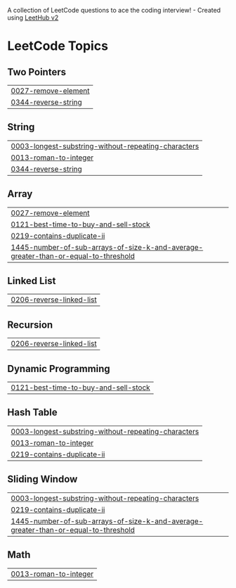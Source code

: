 A collection of LeetCode questions to ace the coding interview! - Created using [LeetHub v2](https://github.com/arunbhardwaj/LeetHub-2.0)
<!---LeetCode Topics Start-->
# LeetCode Topics
## Two Pointers
|  |
| ------- |
| [0027-remove-element](https://github.com/mseeam99/LeetCode-Problem-Solving/tree/master/0027-remove-element) |
| [0344-reverse-string](https://github.com/mseeam99/LeetCode-Problem-Solving/tree/master/0344-reverse-string) |
## String
|  |
| ------- |
| [0003-longest-substring-without-repeating-characters](https://github.com/mseeam99/LeetCode-Problem-Solving/tree/master/0003-longest-substring-without-repeating-characters) |
| [0013-roman-to-integer](https://github.com/mseeam99/LeetCode-Problem-Solving/tree/master/0013-roman-to-integer) |
| [0344-reverse-string](https://github.com/mseeam99/LeetCode-Problem-Solving/tree/master/0344-reverse-string) |
## Array
|  |
| ------- |
| [0027-remove-element](https://github.com/mseeam99/LeetCode-Problem-Solving/tree/master/0027-remove-element) |
| [0121-best-time-to-buy-and-sell-stock](https://github.com/mseeam99/LeetCode-Problem-Solving/tree/master/0121-best-time-to-buy-and-sell-stock) |
| [0219-contains-duplicate-ii](https://github.com/mseeam99/LeetCode-Problem-Solving/tree/master/0219-contains-duplicate-ii) |
| [1445-number-of-sub-arrays-of-size-k-and-average-greater-than-or-equal-to-threshold](https://github.com/mseeam99/LeetCode-Problem-Solving/tree/master/1445-number-of-sub-arrays-of-size-k-and-average-greater-than-or-equal-to-threshold) |
## Linked List
|  |
| ------- |
| [0206-reverse-linked-list](https://github.com/mseeam99/LeetCode-Problem-Solving/tree/master/0206-reverse-linked-list) |
## Recursion
|  |
| ------- |
| [0206-reverse-linked-list](https://github.com/mseeam99/LeetCode-Problem-Solving/tree/master/0206-reverse-linked-list) |
## Dynamic Programming
|  |
| ------- |
| [0121-best-time-to-buy-and-sell-stock](https://github.com/mseeam99/LeetCode-Problem-Solving/tree/master/0121-best-time-to-buy-and-sell-stock) |
## Hash Table
|  |
| ------- |
| [0003-longest-substring-without-repeating-characters](https://github.com/mseeam99/LeetCode-Problem-Solving/tree/master/0003-longest-substring-without-repeating-characters) |
| [0013-roman-to-integer](https://github.com/mseeam99/LeetCode-Problem-Solving/tree/master/0013-roman-to-integer) |
| [0219-contains-duplicate-ii](https://github.com/mseeam99/LeetCode-Problem-Solving/tree/master/0219-contains-duplicate-ii) |
## Sliding Window
|  |
| ------- |
| [0003-longest-substring-without-repeating-characters](https://github.com/mseeam99/LeetCode-Problem-Solving/tree/master/0003-longest-substring-without-repeating-characters) |
| [0219-contains-duplicate-ii](https://github.com/mseeam99/LeetCode-Problem-Solving/tree/master/0219-contains-duplicate-ii) |
| [1445-number-of-sub-arrays-of-size-k-and-average-greater-than-or-equal-to-threshold](https://github.com/mseeam99/LeetCode-Problem-Solving/tree/master/1445-number-of-sub-arrays-of-size-k-and-average-greater-than-or-equal-to-threshold) |
## Math
|  |
| ------- |
| [0013-roman-to-integer](https://github.com/mseeam99/LeetCode-Problem-Solving/tree/master/0013-roman-to-integer) |
<!---LeetCode Topics End-->